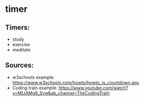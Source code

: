 # timer

## Timers:
* study
* exercise
* meditate

## Sources:
* w3schools example: https://www.w3schools.com/howto/howto_js_countdown.asp
* Coding train example: https://www.youtube.com/watch?v=MLtAMg9_Svw&ab_channel=TheCodingTrain
